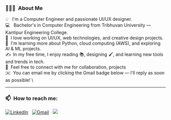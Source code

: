 ### 👩🏻‍💻 &nbsp;About Me

💡 &nbsp; I'm a Computer Engineer and passionate UI/UX designer. \
💻 &nbsp;  Bachelor's in Computer Engineering from Tribhuvan University — Kantipur Engineering College. \
🎨 &nbsp;I love working on UI/UX, web technologies, and creative design projects. \
🌱 &nbsp;I'm learning more about Python, cloud computing (AWS), and exploring AI & ML projects. \
✍️ &nbsp;In my free time, I enjoy reading 📚, designing 🖌️, and learning new tools and trends in tech. \
💬 &nbsp;Feel free to connect with me for collaboration, projects \
✉️ &nbsp;You can email me by clicking the Gmail badge below — I’ll reply as soon as possible! \


---

### 📫 &nbsp;How to reach me:

<a href="https://www.linkedin.com/in/imanjalimahato/"><img alt="LinkedIn" src="https://img.shields.io/badge/linkedin%20-%230077B5.svg?&style=flat&logo=linkedin&logoColor=white"/></a> &nbsp;
<a href="mailto:info@anjalimahato.com.np"><img alt="Gmail" src="https://img.shields.io/badge/Gmail-D14836?style=flat&logo=gmail&logoColor=white" /></a> &nbsp;
<a href="https://discourse.ubuntu.com/u/anjali-mahato"><img src="https://img.shields.io/badge/Discourse-Forum-blue?style=flat&logo=discourse&logoColor=white" /></a> &nbsp;

